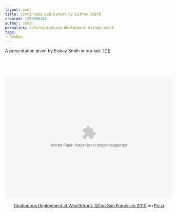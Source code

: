 ```yaml
---
layout: post
title: Continuous Deployment by Eishay Smith
created: 1293980384
author: admin
permalink: /alm/continuous-deployment-eishay-smith
tags:
- DevOps
---
```

<p>A presentation given by <span class="prezi-meta"><span class="prezi-author">Eishay Smith</span></span> in our last <a href="http://www.tikalk.com/tce-event-281210-revolution-application-lifecycle-management-krypton">TCE</a>.</p>
<p>&nbsp;</p>
<p>&nbsp;</p>
<div class="prezi-player"><style media="screen" type="text/css">.prezi-player { width: 550px; } .prezi-player-links { text-align: center; }</style><object width="550" height="400" classid="clsid:D27CDB6E-AE6D-11cf-96B8-444553540000" name="prezi_l4hsfyhmmajx" id="prezi_l4hsfyhmmajx">
<param value="http://prezi.com/bin/preziloader.swf" name="movie" />
<param value="true" name="allowfullscreen" />
<param value="always" name="allowscriptaccess" />
<param value="#ffffff" name="bgcolor" />
<param value="prezi_id=l4hsfyhmmajx&amp;lock_to_path=0&amp;color=ffffff&amp;autoplay=no&amp;autohide_ctrls=0" name="flashvars" /><embed width="550" height="400" flashvars="prezi_id=l4hsfyhmmajx&amp;lock_to_path=0&amp;color=ffffff&amp;autoplay=no&amp;autohide_ctrls=0" bgcolor="#ffffff" allowscriptaccess="always" allowfullscreen="true" type="application/x-shockwave-flash" src="http://prezi.com/bin/preziloader.swf" name="preziEmbed_l4hsfyhmmajx" id="preziEmbed_l4hsfyhmmajx"></embed></object>
<div class="prezi-player-links">
<p><a href="http://prezi.com/l4hsfyhmmajx/continuous-deployment-at-wealthfront-qcon-san-francisco-2010/" title="Introducing the Continuous Deployment concept with background about testing, monitoring, tools and culture requirements.">Continuous Deployment at Wealthfront. QCon San Francisco 2010</a> on <a href="http://prezi.com">Prezi</a></p>
</div>
</div>




